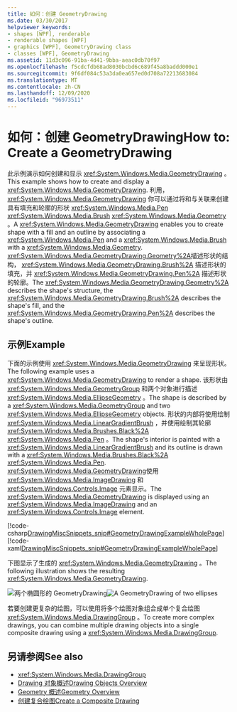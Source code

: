 ```yaml
---
title: 如何：创建 GeometryDrawing
ms.date: 03/30/2017
helpviewer_keywords:
- shapes [WPF], renderable
- renderable shapes [WPF]
- graphics [WPF], GeometryDrawing class
- classes [WPF], GeometryDrawing
ms.assetid: 11d3c096-91ba-4d41-9bba-aeac0db70f97
ms.openlocfilehash: f5cdcfdb68ad8030bcbd6c689f45a8baddd000e1
ms.sourcegitcommit: 9f6df084c53a3da0ea657ed0d708a72213683084
ms.translationtype: MT
ms.contentlocale: zh-CN
ms.lasthandoff: 12/09/2020
ms.locfileid: "96973511"
---
```

# <a name="how-to-create-a-geometrydrawing"></a><span data-ttu-id="a2199-102">如何：创建 GeometryDrawing</span><span class="sxs-lookup"><span data-stu-id="a2199-102">How to: Create a GeometryDrawing</span></span>
<span data-ttu-id="a2199-103">此示例演示如何创建和显示 <xref:System.Windows.Media.GeometryDrawing> 。</span><span class="sxs-lookup"><span data-stu-id="a2199-103">This example shows how to create and display a <xref:System.Windows.Media.GeometryDrawing>.</span></span> <span data-ttu-id="a2199-104">利用， <xref:System.Windows.Media.GeometryDrawing> 你可以通过将和与关联来创建具有填充和轮廓的形状 <xref:System.Windows.Media.Pen> <xref:System.Windows.Media.Brush> <xref:System.Windows.Media.Geometry> 。</span><span class="sxs-lookup"><span data-stu-id="a2199-104">A <xref:System.Windows.Media.GeometryDrawing> enables you to create shape with a fill and an outline by associating a <xref:System.Windows.Media.Pen> and a <xref:System.Windows.Media.Brush> with a <xref:System.Windows.Media.Geometry>.</span></span> <span data-ttu-id="a2199-105"><xref:System.Windows.Media.GeometryDrawing.Geometry%2A>描述形状的结构， <xref:System.Windows.Media.GeometryDrawing.Brush%2A> 描述形状的填充，并 <xref:System.Windows.Media.GeometryDrawing.Pen%2A> 描述形状的轮廓。</span><span class="sxs-lookup"><span data-stu-id="a2199-105">The <xref:System.Windows.Media.GeometryDrawing.Geometry%2A> describes the shape's structure, the <xref:System.Windows.Media.GeometryDrawing.Brush%2A> describes the shape's fill, and the <xref:System.Windows.Media.GeometryDrawing.Pen%2A> describes the shape's outline.</span></span>  
  
## <a name="example"></a><span data-ttu-id="a2199-106">示例</span><span class="sxs-lookup"><span data-stu-id="a2199-106">Example</span></span>  
 <span data-ttu-id="a2199-107">下面的示例使用 <xref:System.Windows.Media.GeometryDrawing> 来呈现形状。</span><span class="sxs-lookup"><span data-stu-id="a2199-107">The following example uses a <xref:System.Windows.Media.GeometryDrawing> to render a shape.</span></span> <span data-ttu-id="a2199-108">该形状由 <xref:System.Windows.Media.GeometryGroup> 和两个对象进行描述 <xref:System.Windows.Media.EllipseGeometry> 。</span><span class="sxs-lookup"><span data-stu-id="a2199-108">The shape is described by a <xref:System.Windows.Media.GeometryGroup> and two <xref:System.Windows.Media.EllipseGeometry> objects.</span></span> <span data-ttu-id="a2199-109">形状的内部将使用绘制 <xref:System.Windows.Media.LinearGradientBrush> ，并使用绘制其轮廓 <xref:System.Windows.Media.Brushes.Black%2A> <xref:System.Windows.Media.Pen> 。</span><span class="sxs-lookup"><span data-stu-id="a2199-109">The shape's interior is painted with a <xref:System.Windows.Media.LinearGradientBrush> and its outline is drawn with a <xref:System.Windows.Media.Brushes.Black%2A> <xref:System.Windows.Media.Pen>.</span></span> <span data-ttu-id="a2199-110"><xref:System.Windows.Media.GeometryDrawing>使用 <xref:System.Windows.Media.ImageDrawing> 和 <xref:System.Windows.Controls.Image> 元素显示。</span><span class="sxs-lookup"><span data-stu-id="a2199-110">The <xref:System.Windows.Media.GeometryDrawing> is displayed using an <xref:System.Windows.Media.ImageDrawing> and an <xref:System.Windows.Controls.Image> element.</span></span>  
  
 [!code-csharp[DrawingMiscSnippets_snip#GeometryDrawingExampleWholePage](~/samples/snippets/csharp/VS_Snippets_Wpf/DrawingMiscSnippets_snip/CSharp/GeometryDrawingExample.cs#geometrydrawingexamplewholepage)]
 [!code-xaml[DrawingMiscSnippets_snip#GeometryDrawingExampleWholePage](~/samples/snippets/xaml/VS_Snippets_Wpf/DrawingMiscSnippets_snip/XAML/GeometryDrawingExample.xaml#geometrydrawingexamplewholepage)]  
  
 <span data-ttu-id="a2199-111">下图显示了生成的 <xref:System.Windows.Media.GeometryDrawing> 。</span><span class="sxs-lookup"><span data-stu-id="a2199-111">The following illustration shows the resulting <xref:System.Windows.Media.GeometryDrawing>.</span></span>  
  
 <span data-ttu-id="a2199-112">![两个椭圆形的 GeometryDrawing](./media/graphicsmm-geodraw.jpg "graphicsmm_geodraw")</span><span class="sxs-lookup"><span data-stu-id="a2199-112">![A GeometryDrawing of two ellipses](./media/graphicsmm-geodraw.jpg "graphicsmm_geodraw")</span></span>  
  
 <span data-ttu-id="a2199-113">若要创建更复杂的绘图，可以使用将多个绘图对象组合成单个复合绘图 <xref:System.Windows.Media.DrawingGroup> 。</span><span class="sxs-lookup"><span data-stu-id="a2199-113">To create more complex drawings, you can combine multiple drawing objects into a single composite drawing using a <xref:System.Windows.Media.DrawingGroup>.</span></span>  
  
## <a name="see-also"></a><span data-ttu-id="a2199-114">另请参阅</span><span class="sxs-lookup"><span data-stu-id="a2199-114">See also</span></span>

- <xref:System.Windows.Media.DrawingGroup>
- [<span data-ttu-id="a2199-115">Drawing 对象概述</span><span class="sxs-lookup"><span data-stu-id="a2199-115">Drawing Objects Overview</span></span>](drawing-objects-overview.md)
- [<span data-ttu-id="a2199-116">Geometry 概述</span><span class="sxs-lookup"><span data-stu-id="a2199-116">Geometry Overview</span></span>](geometry-overview.md)
- [<span data-ttu-id="a2199-117">创建复合绘图</span><span class="sxs-lookup"><span data-stu-id="a2199-117">Create a Composite Drawing</span></span>](how-to-create-a-composite-drawing.md)
